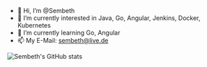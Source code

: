 - 👋 Hi, I’m @Sembeth
- 👀 I’m currently interested in Java, Go, Angular, Jenkins, Docker, Kubernetes
- 🌱 I’m currently learning Go, Angular
- 📫 My E-Mail: sembeth@live.de

![Sembeth's GitHub stats](https://github-readme-stats.vercel.app/api?username=sembeth&hide=stars&show=prs_merged_percentage&show_icons=true&rank_icon=percentile)
